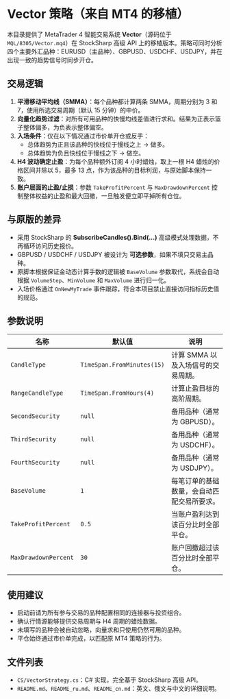# Vector 策略（来自 MT4 的移植）

本目录提供了 MetaTrader 4 智能交易系统 **Vector**（源码位于 `MQL/8305/Vector.mq4`）在 StockSharp 高级 API 上的移植版本。策略可同时分析四个主要外汇品种：EURUSD（主品种）、GBPUSD、USDCHF、USDJPY，并在出现一致的趋势信号时同步开仓。

## 交易逻辑

1. **平滑移动平均线（SMMA）**：每个品种都计算两条 SMMA，周期分别为 3 和 7，使用所选交易周期（默认 15 分钟）的中价。
2. **向量化趋势过滤**：对所有可用品种的快慢均线差值进行求和。结果为正表示篮子整体偏多，为负表示整体偏空。
3. **入场条件**：仅在以下情况通过市价单开仓或反手：
   - 总体趋势为正且该品种的快线位于慢线之上 → 做多。
   - 总体趋势为负且快线位于慢线之下 → 做空。
4. **H4 波动确定止盈**：为每个品种额外订阅 4 小时蜡烛，取上一根 H4 蜡烛的价格区间并除以 5，最多 13 点，作为该品种的目标利润，与原始脚本保持一致。
5. **账户层面的止盈/止损**：参数 `TakeProfitPercent` 与 `MaxDrawdownPercent` 控制整体权益的止盈和最大回撤，一旦触发便立即平掉所有仓位。

## 与原版的差异

- 采用 StockSharp 的 **SubscribeCandles().Bind(...)** 高级模式处理数据，不再循环访问历史报价。
- GBPUSD / USDCHF / USDJPY 被设计为 **可选参数**，如果不填只交易主品种。
- 原脚本根据保证金动态计算手数的逻辑被 `BaseVolume` 参数取代，系统会自动根据 `VolumeStep`、`MinVolume` 和 `MaxVolume` 进行归一化。
- 入场价格通过 `OnNewMyTrade` 事件跟踪，符合本项目禁止直接访问指标历史值的规范。

## 参数说明

| 名称 | 默认值 | 说明 |
| ---- | ------ | ---- |
| `CandleType` | `TimeSpan.FromMinutes(15)` | 计算 SMMA 以及入场信号的交易周期。 |
| `RangeCandleType` | `TimeSpan.FromHours(4)` | 计算止盈目标的高阶周期。 |
| `SecondSecurity` | `null` | 备用品种（通常为 GBPUSD）。 |
| `ThirdSecurity` | `null` | 备用品种（通常为 USDCHF）。 |
| `FourthSecurity` | `null` | 备用品种（通常为 USDJPY）。 |
| `BaseVolume` | `1` | 每笔订单的基础数量，会自动匹配交易所要求。 |
| `TakeProfitPercent` | `0.5` | 当账户盈利达到该百分比时全部平仓。 |
| `MaxDrawdownPercent` | `30` | 账户回撤超过该百分比时全部平仓。 |

## 使用建议

- 启动前请为所有参与交易的品种配置相同的连接器与投资组合。
- 确认行情源能够提供交易周期与 H4 周期的蜡烛数据。
- 未填写的品种会被自动忽略，向量求和只使用仍然可用的品种。
- 平仓始终通过市价单完成，以匹配原 MT4 策略的行为。

## 文件列表

- `CS/VectorStrategy.cs`：C# 实现，完全基于 StockSharp 高级 API。
- `README.md`、`README_ru.md`、`README_cn.md`：英文、俄文与中文的详细说明。
